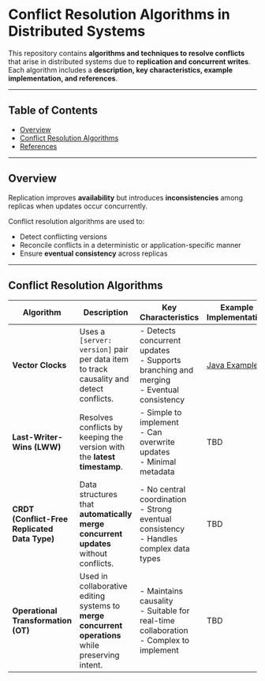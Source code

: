 # Conflict Resolution Algorithms in Distributed Systems

This repository contains **algorithms and techniques to resolve conflicts** that arise in distributed systems due to **replication and concurrent writes**.  
Each algorithm includes a **description, key characteristics, example implementation, and references**.

---

## Table of Contents

- [Overview](#overview)
- [Conflict Resolution Algorithms](#conflict-resolution-algorithms)
- [References](#references)

---

## Overview

Replication improves **availability** but introduces **inconsistencies** among replicas when updates occur concurrently.  

Conflict resolution algorithms are used to:

- Detect conflicting versions  
- Reconcile conflicts in a deterministic or application-specific manner  
- Ensure **eventual consistency** across replicas  

---

## Conflict Resolution Algorithms

| Algorithm | Description | Key Characteristics | Example Implementation | References |
|-----------|-------------|-------------------|----------------------|------------|
| **Vector Clocks** | Uses a `[server: version]` pair per data item to track causality and detect conflicts. | - Detects concurrent updates<br>- Supports branching and merging<br>- Eventual consistency | [Java Example](./VectorClock.java) | [Dynamo Paper](https://www.allthingsdistributed.com/files/amazon-dynamo-sosp2007.pdf), [Wikipedia](https://en.wikipedia.org/wiki/Vector_clock) |
| **Last-Writer-Wins (LWW)** | Resolves conflicts by keeping the version with the **latest timestamp**. | - Simple to implement<br>- Can overwrite updates<br>- Minimal metadata | TBD | TBD |
| **CRDT (Conflict-Free Replicated Data Type)** | Data structures that **automatically merge concurrent updates** without conflicts. | - No central coordination<br>- Strong eventual consistency<br>- Handles complex data types | TBD | TBD |
| **Operational Transformation (OT)** | Used in collaborative editing systems to **merge concurrent operations** while preserving intent. | - Maintains causality<br>- Suitable for real-time collaboration<br>- Complex to implement | TBD | TBD |

